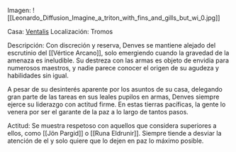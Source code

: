 Imagen:
	![[Leonardo_Diffusion_Imagine_a_triton_with_fins_and_gills_but_wi_0.jpg]]

Casa: <u>Ventalis</u>
Localización: Tromos

Descripción:
Con discreción y reserva, Denves se mantiene alejado del escrutinio del [[Vértice Arcano]], solo emergiendo cuando la gravedad de la amenaza es ineludible. Su destreza con las armas es objeto de envidia para numerosos maestros, y nadie parece conocer el origen de su agudeza y habilidades sin igual.

A pesar de su desinterés aparente por los asuntos de su casa, delegando gran parte de las tareas en sus leales pupilos en armas, Denves siempre ejerce su liderazgo con actitud firme. En estas tierras pacíficas, la gente lo venera por ser el garante de la paz a lo largo de tantos pasos.

Actitud:
	Se muestra respetoso con aquellos que considera superiores a ellos, como [[Jön Pargid]] o [[Runa Eldrunir]]. Siempre tiende a desviar la atención de el y solo quiere que lo dejen en paz lo máximo posible.